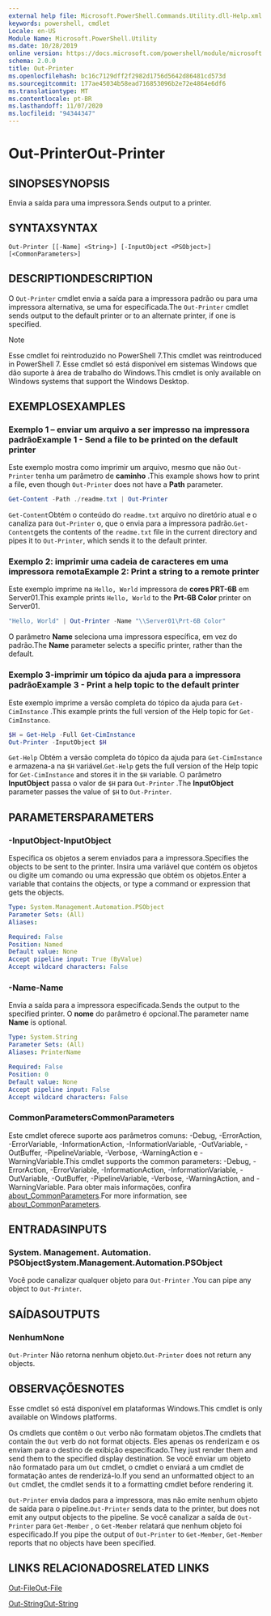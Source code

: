 ```yaml
---
external help file: Microsoft.PowerShell.Commands.Utility.dll-Help.xml
keywords: powershell, cmdlet
Locale: en-US
Module Name: Microsoft.PowerShell.Utility
ms.date: 10/28/2019
online version: https://docs.microsoft.com/powershell/module/microsoft.powershell.utility/out-printer?view=powershell-7.1&WT.mc_id=ps-gethelp
schema: 2.0.0
title: Out-Printer
ms.openlocfilehash: bc16c7129dff2f2982d1756d5642d86481cd573d
ms.sourcegitcommit: 177ae45034b58ead716853096b2e72e4864e6df6
ms.translationtype: MT
ms.contentlocale: pt-BR
ms.lasthandoff: 11/07/2020
ms.locfileid: "94344347"
---
```

# <span data-ttu-id="9950c-103">Out-Printer</span><span class="sxs-lookup"><span data-stu-id="9950c-103">Out-Printer</span></span>

## <span data-ttu-id="9950c-104">SINOPSE</span><span class="sxs-lookup"><span data-stu-id="9950c-104">SYNOPSIS</span></span>
<span data-ttu-id="9950c-105">Envia a saída para uma impressora.</span><span class="sxs-lookup"><span data-stu-id="9950c-105">Sends output to a printer.</span></span>

## <span data-ttu-id="9950c-106">SYNTAX</span><span class="sxs-lookup"><span data-stu-id="9950c-106">SYNTAX</span></span>

```
Out-Printer [[-Name] <String>] [-InputObject <PSObject>] [<CommonParameters>]
```

## <span data-ttu-id="9950c-107">DESCRIPTION</span><span class="sxs-lookup"><span data-stu-id="9950c-107">DESCRIPTION</span></span>

<span data-ttu-id="9950c-108">O `Out-Printer` cmdlet envia a saída para a impressora padrão ou para uma impressora alternativa, se uma for especificada.</span><span class="sxs-lookup"><span data-stu-id="9950c-108">The `Out-Printer` cmdlet sends output to the default printer or to an alternate printer, if one is specified.</span></span>

> [!NOTE]
> <span data-ttu-id="9950c-109">Esse cmdlet foi reintroduzido no PowerShell 7.</span><span class="sxs-lookup"><span data-stu-id="9950c-109">This cmdlet was reintroduced in PowerShell 7.</span></span> <span data-ttu-id="9950c-110">Esse cmdlet só está disponível em sistemas Windows que dão suporte à área de trabalho do Windows.</span><span class="sxs-lookup"><span data-stu-id="9950c-110">This cmdlet is only available on Windows systems that support the Windows Desktop.</span></span>

## <span data-ttu-id="9950c-111">EXEMPLOS</span><span class="sxs-lookup"><span data-stu-id="9950c-111">EXAMPLES</span></span>

### <span data-ttu-id="9950c-112">Exemplo 1 – enviar um arquivo a ser impresso na impressora padrão</span><span class="sxs-lookup"><span data-stu-id="9950c-112">Example 1 - Send a file to be printed on the default printer</span></span>

<span data-ttu-id="9950c-113">Este exemplo mostra como imprimir um arquivo, mesmo que não `Out-Printer` tenha um parâmetro de **caminho** .</span><span class="sxs-lookup"><span data-stu-id="9950c-113">This example shows how to print a file, even though `Out-Printer` does not have a **Path** parameter.</span></span>

```powershell
Get-Content -Path ./readme.txt | Out-Printer
```

<span data-ttu-id="9950c-114">`Get-Content`Obtém o conteúdo do `readme.txt` arquivo no diretório atual e o canaliza para `Out-Printer` o, que o envia para a impressora padrão.</span><span class="sxs-lookup"><span data-stu-id="9950c-114">`Get-Content`gets the contents of the `readme.txt` file in the current directory and pipes it to `Out-Printer`, which sends it to the default printer.</span></span>

### <span data-ttu-id="9950c-115">Exemplo 2: imprimir uma cadeia de caracteres em uma impressora remota</span><span class="sxs-lookup"><span data-stu-id="9950c-115">Example 2: Print a string to a remote printer</span></span>

<span data-ttu-id="9950c-116">Este exemplo imprime na `Hello, World` impressora de **cores PRT-6B** em Server01.</span><span class="sxs-lookup"><span data-stu-id="9950c-116">This example prints `Hello, World` to the **Prt-6B Color** printer on Server01.</span></span>

```powershell
"Hello, World" | Out-Printer -Name "\\Server01\Prt-6B Color"
```

<span data-ttu-id="9950c-117">O parâmetro **Name** seleciona uma impressora específica, em vez do padrão.</span><span class="sxs-lookup"><span data-stu-id="9950c-117">The **Name** parameter selects a specific printer, rather than the default.</span></span>

### <span data-ttu-id="9950c-118">Exemplo 3-imprimir um tópico da ajuda para a impressora padrão</span><span class="sxs-lookup"><span data-stu-id="9950c-118">Example 3 - Print a help topic to the default printer</span></span>

<span data-ttu-id="9950c-119">Este exemplo imprime a versão completa do tópico da ajuda para `Get-CimInstance` .</span><span class="sxs-lookup"><span data-stu-id="9950c-119">This example prints the full version of the Help topic for `Get-CimInstance`.</span></span>

```powershell
$H = Get-Help -Full Get-CimInstance
Out-Printer -InputObject $H
```

<span data-ttu-id="9950c-120">`Get-Help` Obtém a versão completa do tópico da ajuda para `Get-CimInstance` e armazena-a na `$H` variável.</span><span class="sxs-lookup"><span data-stu-id="9950c-120">`Get-Help` gets the full version of the Help topic for `Get-CimInstance` and stores it in the `$H` variable.</span></span> <span data-ttu-id="9950c-121">O parâmetro **InputObject** passa o valor de `$H` para `Out-Printer` .</span><span class="sxs-lookup"><span data-stu-id="9950c-121">The **InputObject** parameter passes the value of `$H` to `Out-Printer`.</span></span>

## <span data-ttu-id="9950c-122">PARAMETERS</span><span class="sxs-lookup"><span data-stu-id="9950c-122">PARAMETERS</span></span>

### <span data-ttu-id="9950c-123">-InputObject</span><span class="sxs-lookup"><span data-stu-id="9950c-123">-InputObject</span></span>

<span data-ttu-id="9950c-124">Especifica os objetos a serem enviados para a impressora.</span><span class="sxs-lookup"><span data-stu-id="9950c-124">Specifies the objects to be sent to the printer.</span></span> <span data-ttu-id="9950c-125">Insira uma variável que contém os objetos ou digite um comando ou uma expressão que obtém os objetos.</span><span class="sxs-lookup"><span data-stu-id="9950c-125">Enter a variable that contains the objects, or type a command or expression that gets the objects.</span></span>

```yaml
Type: System.Management.Automation.PSObject
Parameter Sets: (All)
Aliases:

Required: False
Position: Named
Default value: None
Accept pipeline input: True (ByValue)
Accept wildcard characters: False
```

### <span data-ttu-id="9950c-126">-Name</span><span class="sxs-lookup"><span data-stu-id="9950c-126">-Name</span></span>

<span data-ttu-id="9950c-127">Envia a saída para a impressora especificada.</span><span class="sxs-lookup"><span data-stu-id="9950c-127">Sends the output to the specified printer.</span></span> <span data-ttu-id="9950c-128">O **nome** do parâmetro é opcional.</span><span class="sxs-lookup"><span data-stu-id="9950c-128">The parameter name **Name** is optional.</span></span>

```yaml
Type: System.String
Parameter Sets: (All)
Aliases: PrinterName

Required: False
Position: 0
Default value: None
Accept pipeline input: False
Accept wildcard characters: False
```

### <span data-ttu-id="9950c-129">CommonParameters</span><span class="sxs-lookup"><span data-stu-id="9950c-129">CommonParameters</span></span>

<span data-ttu-id="9950c-130">Este cmdlet oferece suporte aos parâmetros comuns: -Debug, -ErrorAction, -ErrorVariable, -InformationAction, -InformationVariable, -OutVariable, -OutBuffer, -PipelineVariable, -Verbose, -WarningAction e -WarningVariable.</span><span class="sxs-lookup"><span data-stu-id="9950c-130">This cmdlet supports the common parameters: -Debug, -ErrorAction, -ErrorVariable, -InformationAction, -InformationVariable, -OutVariable, -OutBuffer, -PipelineVariable, -Verbose, -WarningAction, and -WarningVariable.</span></span> <span data-ttu-id="9950c-131">Para obter mais informações, confira [about_CommonParameters](https://go.microsoft.com/fwlink/?LinkID=113216).</span><span class="sxs-lookup"><span data-stu-id="9950c-131">For more information, see [about_CommonParameters](https://go.microsoft.com/fwlink/?LinkID=113216).</span></span>

## <span data-ttu-id="9950c-132">ENTRADAS</span><span class="sxs-lookup"><span data-stu-id="9950c-132">INPUTS</span></span>

### <span data-ttu-id="9950c-133">System. Management. Automation. PSObject</span><span class="sxs-lookup"><span data-stu-id="9950c-133">System.Management.Automation.PSObject</span></span>

<span data-ttu-id="9950c-134">Você pode canalizar qualquer objeto para `Out-Printer` .</span><span class="sxs-lookup"><span data-stu-id="9950c-134">You can pipe any object to `Out-Printer`.</span></span>

## <span data-ttu-id="9950c-135">SAÍDAS</span><span class="sxs-lookup"><span data-stu-id="9950c-135">OUTPUTS</span></span>

### <span data-ttu-id="9950c-136">Nenhum</span><span class="sxs-lookup"><span data-stu-id="9950c-136">None</span></span>

<span data-ttu-id="9950c-137">`Out-Printer` Não retorna nenhum objeto.</span><span class="sxs-lookup"><span data-stu-id="9950c-137">`Out-Printer` does not return any objects.</span></span>

## <span data-ttu-id="9950c-138">OBSERVAÇÕES</span><span class="sxs-lookup"><span data-stu-id="9950c-138">NOTES</span></span>

<span data-ttu-id="9950c-139">Esse cmdlet só está disponível em plataformas Windows.</span><span class="sxs-lookup"><span data-stu-id="9950c-139">This cmdlet is only available on Windows platforms.</span></span>

<span data-ttu-id="9950c-140">Os cmdlets que contêm o `Out` verbo não formatam objetos.</span><span class="sxs-lookup"><span data-stu-id="9950c-140">The cmdlets that contain the `Out` verb do not format objects.</span></span> <span data-ttu-id="9950c-141">Eles apenas os renderizam e os enviam para o destino de exibição especificado.</span><span class="sxs-lookup"><span data-stu-id="9950c-141">They just render them and send them to the specified display destination.</span></span> <span data-ttu-id="9950c-142">Se você enviar um objeto não formatado para um `Out` cmdlet, o cmdlet o enviará a um cmdlet de formatação antes de renderizá-lo.</span><span class="sxs-lookup"><span data-stu-id="9950c-142">If you send an unformatted object to an `Out` cmdlet, the cmdlet sends it to a formatting cmdlet before rendering it.</span></span>

<span data-ttu-id="9950c-143">`Out-Printer` envia dados para a impressora, mas não emite nenhum objeto de saída para o pipeline.</span><span class="sxs-lookup"><span data-stu-id="9950c-143">`Out-Printer` sends data to the printer, but does not emit any output objects to the pipeline.</span></span> <span data-ttu-id="9950c-144">Se você canalizar a saída de `Out-Printer` para `Get-Member` , o `Get-Member` relatará que nenhum objeto foi especificado.</span><span class="sxs-lookup"><span data-stu-id="9950c-144">If you pipe the output of `Out-Printer` to `Get-Member`, `Get-Member` reports that no objects have been specified.</span></span>

## <span data-ttu-id="9950c-145">LINKS RELACIONADOS</span><span class="sxs-lookup"><span data-stu-id="9950c-145">RELATED LINKS</span></span>

[<span data-ttu-id="9950c-146">Out-File</span><span class="sxs-lookup"><span data-stu-id="9950c-146">Out-File</span></span>](Out-File.md)

[<span data-ttu-id="9950c-147">Out-String</span><span class="sxs-lookup"><span data-stu-id="9950c-147">Out-String</span></span>](Out-String.md)
